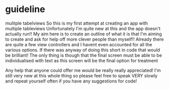 guideline
=========

mulitple tabelviews
So this is my first attempt at creating an app with multiple tableviews 
Unfortunately I'm quite new at this and the app doesn't actually run!! 
My aim here is to create an outline of what it is that I'm aiming to create and ask for help off more clever people than myself!!
Already there are quite a few view controllers and I havent even accounted for all the various options. 
If there was anyway of doing this short in code that would be brilliant! 
The only thing is though that the final screen must be able to be individualised with text as this screen will be the final option for 
treatment 

Any help that anyone could offer me would be really really appreciated! 
I'm still very new at this whole thing so please feel free to speak VERY slowly and repeat yourself often if you have any suggestions for code!
